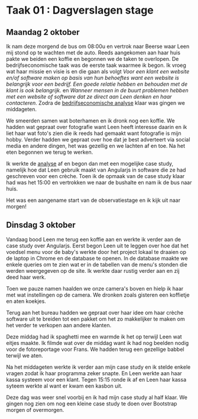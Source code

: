 # Taak 01 : Dagverslagen stage

## Maandag 2 oktober

Ik nam deze morgend de bus om 08:00u en vertrok naar Beerse waar Leen mij stond op te wachten met de auto. Reeds aangekomen aan haar huis pakte we beiden een koffie en begonnen we de taken te overlopen. 
De bedrijfseconomische taak was de eerste taak waarmee ik begon. Ik vroeg wat haar missie en visie is en die gaan als volgt *Voor een klant een website en/of software maken op basis van hun behoeftes want een website is belangrijk voor een bedrijf. Een goede relatie hebben en behouden met de klant is ook belangrijk.* en *Wanneer mensen in de buurt problemen hebben met een website of software dat ze direct aan Leen denken en haar contacteren.* 
Zodra de [bedrijfseconomische analyse](https://docs.google.com/document/d/19vuYMtyhUIFBZTqd9vfjMMd8KV8eHScPuVBssNZtuVg/edit?usp=sharing) klaar was gingen we middageten. 

We smeerden samen wat boterhamen en ik dronk nog een koffie. We hadden wat gepraat over fotografie want Leen heeft interesse daarin en ik liet haar wat foto's zien die ik reeds had gemaakt want fotografie is mijn hobby. Verder hadden we gepraat over hoe dat je best adverteert via social media en andere dingen, het was gezellig en we lachten af en toe. Na het eten begonnen we terug te werken.

Ik werkte de [analyse](https://docs.google.com/document/d/154g-PllOOOkRbjPZutSpdTxzhOGxmnyvWxPQjcmxUNM/edit?usp=sharing) af en begon dan met een mogelijke case study, namelijk hoe dat Leen gebruik maakt van Angularjs in software die ze had geschreven voor een crèche. Toen ik de opmaak van de case study klaar had was het 15:00 en vertrokken we naar de bushalte en nam ik de bus naar huis.

Het was een aangename start van de observatiestage en ik kijk uit naar morgen!

## Dinsdag 3 oktober

Vandaag bood Leen me terug een koffie aan en werkte ik verder aan de case study over Angularjs. Eerst begon Leen uit te leggen over hoe dat het voedsel menu voor de baby's werkte door het project lokaal te draaien op de laptop in Chrome en de database te openen. In de database maakte we enkele queries om te zien wat er in de tabellen van de menu's stonden die werden weergegeven op de site. Ik werkte daar rustig verder aan en zij deed haar werk.

Toen we pauze namen haalden we onze camera's boven en hielp ik haar met wat instellingen op de camera. We dronken zoals gisteren een koffietje en aten koekjes. 

Terug aan het bureau hadden we gepraat over haar idee om haar crèche software uit te breiden tot een pakket om het zo makkelijker te maken om het verder te verkopen aan andere klanten.

Deze middag had ik spaghetti mee en warmde ik het op terwijl Leen wat eitjes maakte. Ik filmde wat over de middag want ik had nog beelden nodig voor de fotoreportage voor Frans. We hadden terug een gezellige babbel terwijl we aten. 

Na het middageten werkte ik verder aan mijn case study en ik stelde enkele vragen zodat ik haar programma zeker snapte. En Leen werkte aan haar kassa systeem voor een klant. Tegen 15:15 ronde ik af en Leen haar kassa syteem werkte al want er kwam een kasbon uit. 

Deze dag was weer snel voorbij en ik had mijn case study al half klaar. We gingen nog zien om nog een kleine case study te doen over Bootstrap morgen of overmorgen.





